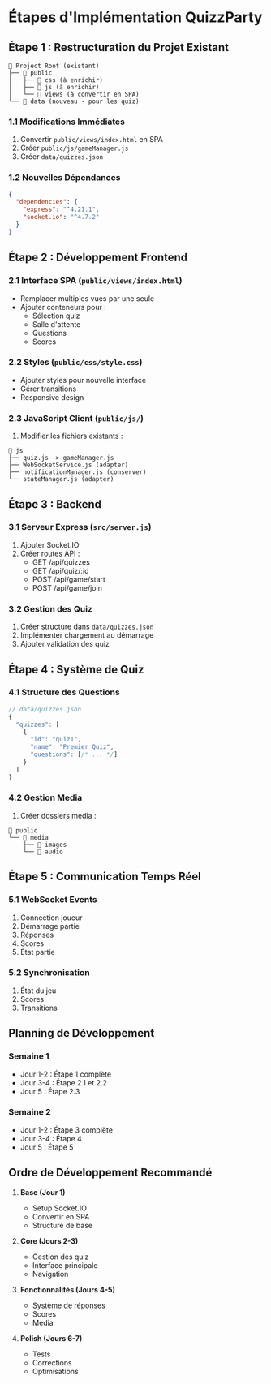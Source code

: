 # Étapes d'Implémentation QuizzParty

## Étape 1 : Restructuration du Projet Existant
```
📁 Project Root (existant)
├── 📁 public
│   ├── 📁 css (à enrichir)
│   ├── 📁 js (à enrichir)
│   └── 📁 views (à convertir en SPA)
└── 📁 data (nouveau - pour les quiz)
```

### 1.1 Modifications Immédiates
1. Convertir `public/views/index.html` en SPA
2. Créer `public/js/gameManager.js`
3. Créer `data/quizzes.json`

### 1.2 Nouvelles Dépendances
```json
{
  "dependencies": {
    "express": "^4.21.1",
    "socket.io": "^4.7.2"
  }
}
```

## Étape 2 : Développement Frontend

### 2.1 Interface SPA (`public/views/index.html`)
- Remplacer multiples vues par une seule
- Ajouter conteneurs pour :
  * Sélection quiz
  * Salle d'attente
  * Questions
  * Scores

### 2.2 Styles (`public/css/style.css`)
- Ajouter styles pour nouvelle interface
- Gérer transitions
- Responsive design

### 2.3 JavaScript Client (`public/js/`)
1. Modifier les fichiers existants :
```
📁 js
├── quiz.js -> gameManager.js
├── WebSocketService.js (adapter)
├── notificationManager.js (conserver)
└── stateManager.js (adapter)
```

## Étape 3 : Backend

### 3.1 Serveur Express (`src/server.js`)
1. Ajouter Socket.IO
2. Créer routes API :
   - GET /api/quizzes
   - GET /api/quiz/:id
   - POST /api/game/start
   - POST /api/game/join

### 3.2 Gestion des Quiz
1. Créer structure dans `data/quizzes.json`
2. Implémenter chargement au démarrage
3. Ajouter validation des quiz

## Étape 4 : Système de Quiz

### 4.1 Structure des Questions
```javascript
// data/quizzes.json
{
  "quizzes": [
    {
      "id": "quiz1",
      "name": "Premier Quiz",
      "questions": [/* ... */]
    }
  ]
}
```

### 4.2 Gestion Media
1. Créer dossiers media :
```
📁 public
└── 📁 media
    ├── 📁 images
    └── 📁 audio
```

## Étape 5 : Communication Temps Réel

### 5.1 WebSocket Events
1. Connection joueur
2. Démarrage partie
3. Réponses
4. Scores
5. État partie

### 5.2 Synchronisation
1. État du jeu
2. Scores
3. Transitions

## Planning de Développement

### Semaine 1
- Jour 1-2 : Étape 1 complète
- Jour 3-4 : Étape 2.1 et 2.2
- Jour 5 : Étape 2.3

### Semaine 2
- Jour 1-2 : Étape 3 complète
- Jour 3-4 : Étape 4
- Jour 5 : Étape 5

## Ordre de Développement Recommandé

1. **Base (Jour 1)**
   - Setup Socket.IO
   - Convertir en SPA
   - Structure de base

2. **Core (Jours 2-3)**
   - Gestion des quiz
   - Interface principale
   - Navigation

3. **Fonctionnalités (Jours 4-5)**
   - Système de réponses
   - Scores
   - Media

4. **Polish (Jours 6-7)**
   - Tests
   - Corrections
   - Optimisations
